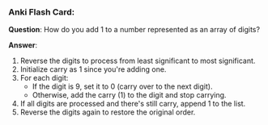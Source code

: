 ###  **Anki Flash Card:**

**Question**: How do you add 1 to a number represented as an array of digits?

**Answer**:
1. Reverse the digits to process from least significant to most significant.
2. Initialize carry as 1 since you're adding one.
3. For each digit:
   - If the digit is 9, set it to 0 (carry over to the next digit).
   - Otherwise, add the carry (1) to the digit and stop carrying.
4. If all digits are processed and there's still carry, append 1 to the list.
5. Reverse the digits again to restore the original order.
